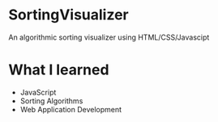 # SortingVisualizer

An algorithmic sorting visualizer using HTML/CSS/Javascipt

# What I learned

- JavaScript
- Sorting Algorithms
- Web Application Development
